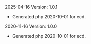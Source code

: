 2025-04-16 Version: 1.0.1
- Generated php 2020-10-01 for ecd.

2020-11-16 Version: 1.0.0
- Generated php 2020-10-01 for ecd.


